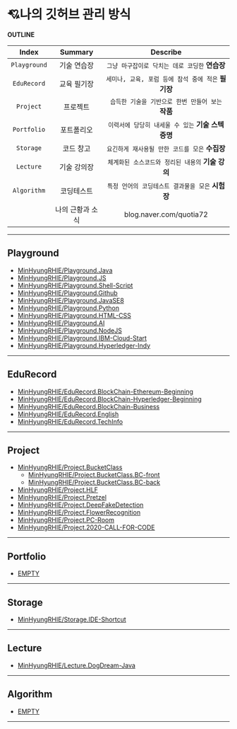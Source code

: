 # 💘나의 깃허브  관리 방식
**OUTLINE**

| Index | Summary | Describe |
|:---:|:---:|:---:|
| `Playground` | 기술 연습장 | `그냥 마구잡이로 닥치는 데로 코딩한` **연습장** |
| `EduRecord` | 교육  필기장 | `세미나, 교육, 포럼 등에 참석 중에 적은` **필기장** |
| `Project` | 프로젝트 | `습득한 기술을 기반으로 한번 만들어 보는` **작품** |
| `Portfolio` | 포트폴리오 |`이력서에 당당히 내세울 수 있는` **기술 스텍 증명**  |
| `Storage` | 코드 창고 |`요긴하게 재사용될 만한 코드를 모은` **수집장**  |
| `Lecture` | 기술 강의장 |`체계화된 소스코드와 정리된 내용의` **기술 강의** |
| `Algorithm` | 코딩테스트 |`특정 언어의 코딩테스트 결과물을 모은` **시험장** |
|  | 나의 근황과 소식 | blog.naver.com/quotia72  |
<hr>

## Playground
- [MinHyungRHIE/Playground.Java](https://github.com/MinHyungRHIE/Playground.Java)<br>
- [MinHyungRHIE/Playground.JS](https://github.com/MinHyungRHIE/Playground.JS)<br>
- [MinHyungRHIE/Playground.Shell-Script](https://github.com/MinHyungRHIE/Playground.Shell-Script)<br>
- [MinHyungRHIE/Playground.Github](https://github.com/MinHyungRHIE/Playground.Github)<br>
- [MinHyungRHIE/Playground.JavaSE8](https://github.com/MinHyungRHIE/Playground.JavaSE8)<br>
- [MinHyungRHIE/Playground.Python](https://github.com/MinHyungRHIE/Playground.Python)<br>
- [MinHyungRHIE/Playground.HTML-CSS](https://github.com/MinHyungRHIE/Playground.HTML-CSS)<br>
- [MinHyungRHIE/Playground.AI](https://github.com/MinHyungRHIE/Playground.AI)<br>
- [MinHyungRHIE/Playground.NodeJS](https://github.com/MinHyungRHIE/Playground.NodeJS)<br>
- [MinHyungRHIE/Playground.IBM-Cloud-Start](https://github.com/MinHyungRHIE/Playground.IBM-Cloud-Start)<br>
- [MinHyungRHIE/Playground.Hyperledger-Indy](https://github.com/MinHyungRHIE/Playground.Hyperledger-Indy)<br>


<hr>

## EduRecord
- [MinHyungRHIE/EduRecord.BlockChain-Ethereum-Beginning](https://github.com/MinHyungRHIE/EduRecord.BlockChain-Ethereum-Beginning)<br>
- [MinHyungRHIE/EduRecord.BlockChain-Hyperledger-Beginning](https://github.com/MinHyungRHIE/EduRecord.BlockChain-Hyperledger-Beginning)<br>
- [MinHyungRHIE/EduRecord.BlockChain-Business](https://github.com/MinHyungRHIE/EduRecord.BlockChain-Business)<br>
- [MinHyungRHIE/EduRecord.English](https://github.com/MinHyungRHIE/EduRecord.English)<br>
- [MinHyungRHIE/EduRecord.TechInfo](https://github.com/MinHyungRHIE/EduRecord.TechInfo)<br>


<hr>

## Project
- [MinHyungRHIE/Project.BucketClass](https://github.com/MinHyungRHIE/Project.BucketClass)<br>
   - [MinHyungRHIE/Project.BucketClass.BC-front](https://github.com/MinHyungRHIE/Project.BucketClass.BC-front)<br>
   - [MinHyungRHIE/Project.BucketClass.BC-back](https://github.com/MinHyungRHIE/Project.BucketClass.BC-back)<br>
- [MinHyungRHIE/Project.HLF](https://github.com/MinHyungRHIE/Project.HLF)<br>
- [MinHyungRHIE/Project.Pretzel](https://github.com/MinHyungRHIE/Project.Pretzel)<br>
- [MinHyungRHIE/Project.DeepFakeDetection](https://github.com/MinHyungRHIE/Project.DeepFakeDetection)<br>
- [MinHyungRHIE/Project.FlowerRecognition](https://github.com/MinHyungRHIE/Project.FlowerRecognition)<br>
- [MinHyungRHIE/Project.PC-Room](https://github.com/MinHyungRHIE/Project.PC-Room)<br>
- [MinHyungRHIE/Project.2020-CALL-FOR-CODE](https://github.com/MinHyungRHIE/Project.2020-CALL-FOR-CODE)<br>

<hr>

## Portfolio

- [EMPTY]()<br>

<hr>

## Storage

- [MinHyungRHIE/Storage.IDE-Shortcut](https://github.com/MinHyungRHIE/Storage.IDE-Shortcut)<br>

<hr>

## Lecture

- [MinHyungRHIE/Lecture.DogDream-Java](https://github.com/MinHyungRHIE/Lecture.DogDream-Java)<br>

<hr>

## Algorithm

- [EMPTY]()<br>

<hr>

